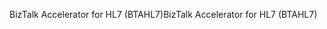 <span data-ttu-id="be486-101">BizTalk Accelerator for HL7 (BTAHL7)</span><span class="sxs-lookup"><span data-stu-id="be486-101">BizTalk Accelerator for HL7 (BTAHL7)</span></span>
